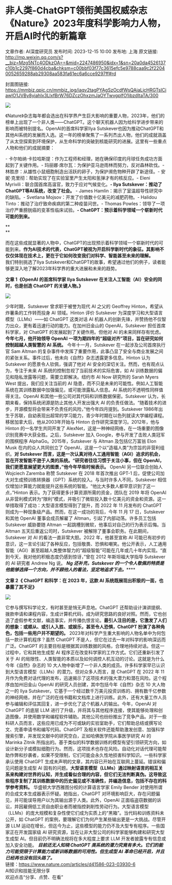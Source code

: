 # 非人类-ChatGPT领衔美国权威杂志《Nature》2023年度科学影响力人物，开启AI时代的新篇章

文章作者: AI深度研究员
发布时间: 2023-12-15 10:00
发布地: 上海
原文链接: http://mp.weixin.qq.com/s?__biz=Mzg5NTc4ODkzOA==&mid=2247486950&idx=1&sn=20a0da4526137c10b1c2297f860d4cba&chksm=c00bbf03f77c3615efc5e9788caa9c2f22040052659288ab29308aa583fa61ec6a6cce9297ff#rd

封面图链接: https://mmbiz.qpic.cn/mmbiz_jpg/iaqv2tagPYAgSzOcdfWsQAiaLicHRGTsICiawlO1JVBy8yiahIx3LlxfBrW76DZczOhxzmJaOYTwvgpIfO1ibzdItaTA/300

![](https://mmbiz.qpic.cn/mmbiz_jpg/iaqv2tagPYAgSzOcdfWsQAiaLicHRGTsICiaDqQ9FAd63Mewzrr0l8J0Nky2TXGxdwVcUvtJJCnd25NMoXwIBrt7ibQ/640?wx_fmt=jpeg&from=appmsg)

《Nature》杂志每年都会选出在科学界产生巨大影响的重要人物，2023年，他们的榜单上出现了一个非人类——ChatGPT。这个聊天机器人因为给科学进步带来的影响而被特别提名。OpenAI的首席科学家Ilya
Sutskever也因为推动ChatGPT和其他AI系统的发展而入选。这一年的榜单聚焦了一系列杰出人物，他们的成就涵盖了从太空探索到环境保护，从生命科学的突破到核能研究的进展。这里有一些重点人物和他们的成就摘要：

\- 卡尔帕纳·卡拉哈斯提：作为工程师和经理，她在确保印度的月球任务成功方面起到了关键作用。- 玛丽娜·席尔瓦：为保护亚马逊雨林而努力，反对森林砍伐。-
林胜彦：从雄性小鼠细胞制造出活跃的卵子，为保护濒危物种开辟了新途径。- 安妮·克里彻：帮助实现了在实验室里产生太阳和氢弹才有的核反应。- Eleni
Myrivili：联合国首席高温官，致力于应对气候变化。**\- Ilya Sutskever：推动了ChatGPT等AI系统，改变了社会。** \-
James Hamlin：揭示了室温超导性研究中的缺陷。- Svetlana Mojsov：开发了价值数十亿美元的减肥药物。- Halidou
Tinto：推动了治疗致命疾病的第二种疫苗问世。- Thomas Powles：领导了一项治疗严重膀胱癌的变革性临床试验。**\-
ChatGPT：预示着科学领域一个崭新时代可能的到来。**

**  
**

而在这些成就显著的人物中，ChatGPT的出现预示着科学领域一个崭新时代的可能到来。**作为AI技术的代表，ChatGPT被视为开启科学新时代的象征。其影响不仅仅体现在技术上，更在于它如何改变我们对科学、智能甚至未来的理解。**  
我们特别挑选了Ilya Sutskever和ChatGPT的故事，希望通过他们的例子，读者能够更深入地了解2023年科学界的重大进展和未来的趋势。

**文章 1《OpenAI 的首席科学家 Ilya Sutskever 在关注人工智能（AI）安全的同时，也是创造 ChatGPT 的关键人物。》**

![](https://mmbiz.qpic.cn/mmbiz_jpg/iaqv2tagPYAgSzOcdfWsQAiaLicHRGTsICiauNFvx2caLwWIKOcq0852BKTwthjM2owkuNSUGZcd77czzvpKNyV22g/640?wx_fmt=jpeg&from=appmsg)

少年时期，Sutskever 曾求职于被誉为现代 AI 之父的 Geoffrey Hinton，希望从炸薯条的工作转而投身 AI 领域。Hinton 评价
Sutskever 为深度学习和大型语言模型（LLMs）——如 ChatGPT 这类对话 AI
机器人的创新先锋，并赞扬他不仅智力出众，更有着迅速行动的能力。在加州旧金山的 OpenAI，Sutskever 担任首席科学家，对 ChatGPT
的发展起到了关键作用。但他对 AI 的未来同样存有忧虑。**今年七月，他开始领导 OpenAI
一项为期四年的“超级对齐”项目，旨在研究如何控制超越人类智慧的 AI 系统。** 今年十一月，Sutskever 在一起涉及公司首席执行官 Sam
Altman 的复杂事件中发挥了重要作用，此事凸显了安全与商业发展之间的紧张关系。事件过后，他未向《自然》杂志透露更多信息。Hinton 认为
Sutskever 的愿景令人钦佩，强调了他对 AI 安全的深切关注。然而，也有观点认为，专注于未来 AI 系统的控制忽视了当前技术的实际危害，如 AI
训练数据的偏见和隐私泄露等问题，需要立即解决。纽约市 AI Now 研究所的 Sarah Myers West 提出，我们应关注当前的 AI
隐患，而不只是未来的可能性。例如人工智能系统在其训练数据中加强偏见，或可能泄露私人信息。AI 系统的不透明性同样值得关注。OpenAI
和其他一些公司对其代码和训练数据保密。Sutskever 认为，长期来看，保持系统闭源是防止其他人开发出强大 AI
的负责任做法。“随着技术的进步，开源模型将会带来不负责任的风险，”他今年四月提到。Sutskever
1986年出生于苏联，自幼表现出超常的学习能力，青少年时期在以色列就读大学编程课程。移居加拿大后，他从2003年开始与 Hinton
合作研究深度学习。2012年，他与 Hinton 的一名学生共同开发了
AlexNet，这是一种神经网络，在一场重要的图像识别竞赛中大获全胜。之后，Sutskever 加入 Google，参与开发了击败人类冠军的围棋程序
AlphaGo。2015年，Sutskever 与 Altman 及包括亿万富翁 Elon Musk 在内的众人共同创立了
OpenAI，这是一个以“造福人类”为宗旨的非营利组织。**对 Sutskever
而言，这是一次认真对待人工通用智能（AGI）追求的机会，旨在开发智能不逊于人类的系统。“研究者往往习惯于关注小事，但在
OpenAI，我们更愿意展望更大的图景，”他今年早些时候表示。** OpenAI 另一位联合创始人 Wojciech Zaremba 称赞
Sutskever 在 2018 年首次推出 GPT-1 后，促使公司加大对生成预训练转换器（GPT）系统的投入。与当时许多人不同，Sutskever
相信仅增加计算能力就能提升这些系统的智能。“他比大多数人都早意识到了这一点，”Hinton 表示。为了获得更多计算资源所需的资金，团队在 2019 年将
OpenAI 从非营利模式转为“限利”模式，并吸引了微软投入数十亿美元的资金和资源。这一举措取得了成功：大型语言模型得到了提升，而 2022 年 11
月发布的 ChatGPT 则成为一种现象级产品。然而，在这一成功的背后，今年 11 月 17 日，Sutskever 和其他 OpenAI 董事会成员解雇了
Altman，引起了内部动荡。许多员工包括 Sutskever 威胁要随 Altman 一起跳槽到微软，他事后对自己的行为表示后悔。当 Altman
五天后重返公司时，Sutskever 被解除了董事会职务。在此期间，Sutskever 对 AI 的看法一直非常大胆。2022 年，他甚至宣称 AI
可能已有初步的意识，这一言论引起了各种反应，包括敬畏、恐惧和嘲笑。他公开表示，人工通用智能（AGI）甚至超越人类整体智力的“超级智能”可能在几年或几十年内实现。“直到今天，我对他的积极态度仍感到惊讶，”曾在
2012 年斯坦福大学指导 Sutskever 的 AI 研究者 Andrew Ng 说。 _**Ng 还补充，Sutskever
的一个令人敬佩的特质是他能够选择一个方向，并不顾他人的看法，坚定地追求下去。**_****  
  
****文章 2《** ChatGPT 和科学：在 2023 年，这款 AI 系统既展现出积极的一面，也暴露了其不足》**

![](https://mmbiz.qpic.cn/mmbiz_jpg/iaqv2tagPYAgSzOcdfWsQAiaLicHRGTsICiamPYWstsVt7IzTl4vEHgMNg60HicYoInsQX898Aq7WOcVt8RkuTXSyHg/640?wx_fmt=jpeg&from=appmsg)

它参与撰写科学论文，有时甚至是悄无声息地。ChatGPT
还帮助设计演讲提纲、拨款申请和课程内容，生成计算机代码，成为研究思路的良好对照。然而，它也创造了虚假参考文献，编造事实，并传播仇恨言论。**最引人注目的是，它激发了人们的想象：或顺从、或引人入胜、或娱乐，甚至令人恐惧，ChatGPT
扮演了各种角色，包括一些用户并不期望的。** 2023年对科学产生重大影响的人物名单中为何包括一款计算机程序？虽然 ChatGPT
不是人，但它在过去一年对科学的影响深远而广泛。ChatGPT 的主要目标是根据其训练数据的风格，合理地持续对话。但这一过程中，它和其他生成型 AI
程序正在改变科学家的工作方式。它们还重新引发了关于 AI 的局限性、人类智能的本质以及如何调控人机互动的讨论。这就是为什么今年《自然》杂志的 10
大人物中新增了一个非人类的成员。许多科学家早已认识到大型语言模型（LLMs）的潜力。但对众多人而言，是 ChatGPT 在 2022 年 11
月作为免费对话代理的发布，迅速揭示了这项技术的强大潜力和潜在风险。这个程序由加州旧金山 OpenAI 的研究人员创建，其中包括今年《自然》杂志 10
大人物之一的 Ilya
Sutskever。它基于一个经过数千万美元投资训练的、拥有数千亿参数的神经网络，并在广泛的在线书籍和文档库上进行训练。此外，还有大量工作人员参与编辑和评估其回复，进一步优化了这个机器人的输出。今年，OpenAI
对 ChatGPT 的底层 LLM
进行了升级，并将其与其他程序连接，使其能够处理和创造图像，并使用数学和编程软件辅助。其他公司也纷纷推出了竞争产品。对于一些科研人员而言，这些应用已成为不可或缺的实验室助手，它们帮助总结或撰写论文、完善申请书和编写代码。ChatGPT
及相关软件还能帮助激发创意、加强科学搜索引擎，并发现文献中的研究空白，正如哈佛医学院从事医学研究 AI 的 Marinka Zitnik
所指出的。基于类似的科学数据训练的模型有望引领研究方向，如设计新分子或模拟细胞行为。然而，这项技术也存在风险。自动化对话代理可能帮助作弊和抄袭者，如果不受限制，它们可能会永久性地损害科学知识。一些科学家承认使用
ChatGPT 生成未声明的文章，其内容已开始在互联网上蔓延。错误和偏见问题是生成型 AI
固有的问题。**大型语言模型（LLMs）通过映射语言的相互关系来构建对世界的认知，并生成看似合理的内容，但它们无法判断真伪。这导致这些程序复制了其训练数据中的历史偏见或不准确性，并编造信息，包括不存在的科学参考资料。**
华盛顿大学西雅图分校的计算语言学家 Emily Bender 对使用所谓的合成文本生成器表示怀疑。她指出，ChatGPT
对环境影响巨大，存在问题偏见，并可能误导用户以为其输出源于人类。此外，OpenAI
正面临盗窃数据的诉讼，并因雇佣低工资自由职业者而被指控剥削性劳动行为。大型语言模型（LLMs）的庞大规模和复杂性使它们成为实质上的“黑箱”。当代码和训练资料未公开，如
ChatGPT 的案例，要理解它们为何产生某些输出更是一大挑战。尽管开源 LLM
运动在增长，但迄今为止，这些模型的能力仍不及大型专有程序。一些国家正在开发国家级 AI 研究资源，旨在让非大型公司的科学家能够构建和研究大型生成型
AI。但目前仍不明确法规将在多大程度上要求 LLM 开发者披露专有信息或加入安全功能。 _**目前还无人知晓 ChatGPT
类系统的潜力究竟有多大。它们的能力可能受限于计算能力或新训练数据的可用性。但生成型 AI 革命已经开启，并且已经再也没有回头路了。**_  
链接：https://www.nature.com/articles/d41586-023-03930-6  
AI知识和技能无限分享  
欢迎点击“分享、点赞、在看”

